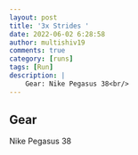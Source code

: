```yaml
---
layout: post
title: '3x Strides '
date: 2022-06-02 6:28:58
author: multishiv19
comments: true
category: [runs]
tags: [Run]
description: |
    Gear: Nike Pegasus 38<br/>
---
```


## Gear
Nike Pegasus 38



<div width='100%' class='strava-embed-placeholder' data-embed-type='activity' data-embed-id='7244755218'></div>
<script src='https://strava-embeds.com/embed.js'></script>
